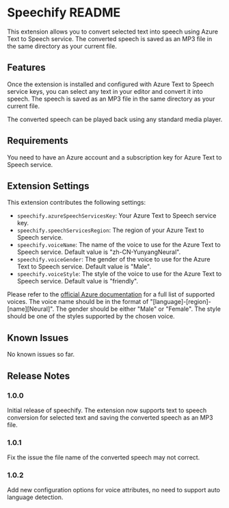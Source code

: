 # Speechify README

This extension allows you to convert selected text into speech using Azure Text to Speech service. The converted speech is saved as an MP3 file in the same directory as your current file.

## Features

Once the extension is installed and configured with Azure Text to Speech service keys, you can select any text in your editor and convert it into speech. The speech is saved as an MP3 file in the same directory as your current file.

The converted speech can be played back using any standard media player.

## Requirements

You need to have an Azure account and a subscription key for Azure Text to Speech service. 


## Extension Settings

This extension contributes the following settings:

* `speechify.azureSpeechServicesKey`: Your Azure Text to Speech service key.
* `speechify.speechServicesRegion`: The region of your Azure Text to Speech service.
* `speechify.voiceName`: The name of the voice to use for the Azure Text to Speech service. Default value is "zh-CN-YunyangNeural".
* `speechify.voiceGender`: The gender of the voice to use for the Azure Text to Speech service. Default value is "Male".
* `speechify.voiceStyle`: The style of the voice to use for the Azure Text to Speech service. Default value is "friendly".

Please refer to the [official Azure documentation](https://docs.microsoft.com/azure/cognitive-services/speech-service/language-support#text-to-speech) for a full list of supported voices. The voice name should be in the format of "[language]-[region]-[name][Neural]". The gender should be either "Male" or "Female". The style should be one of the styles supported by the chosen voice.

## Known Issues

No known issues so far.

## Release Notes

### 1.0.0

Initial release of speechify. The extension now supports text to speech conversion for selected text and saving the converted speech as an MP3 file.

### 1.0.1

Fix the issue the file name of the converted speech may not correct.

### 1.0.2

Add new configuration options for voice attributes, no need to support auto language detection.